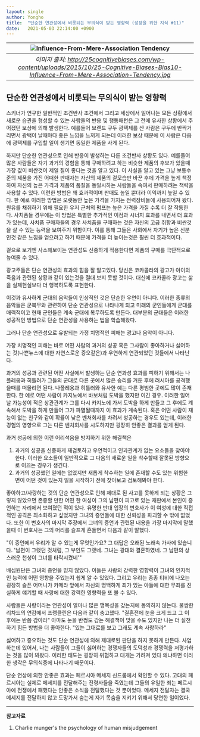 ```yaml
---
layout: single
author: Yongho
title:  "단순한 연관성에서 비롯되는 무의식이 받는 영향력 (성장을 위한 지식 #11)"
date:   2021-05-03 22:14:00 +0900
---
```


| ![Influence-From-Mere-Association Tendency](https://25cognitivebiases.com/wp-content/uploads/2015/10/25-Cognitive-Biases-Bias10-Influence-From-Mere-Association-Tendency.jpg) |
| :--: |
| *이미지 출처: http://25cognitivebiases.com/wp-content/uploads/2015/10/25-Cognitive-Biases-Bias10-Influence-From-Mere-Association-Tendency.jpg* |

## 단순한 연관성에서 비롯되는 무의식이 받는 영향력

스키너가 연구한 일반적인 조건반사 조건에서 그리고 세상에서 일어나는 모든 상황에서 새로운 습관을 형성할 수 있는 사람들의 반응 및 행동패턴은 그 전에 유사한 상황에서 주어졌던 보상에 의해 발생한다. 예를들어 브랜드 구두 광택제를 산 사람은 구두에 반짝거리면서 광택이 날때마다 좋은 느낌을 느끼게 되는데 이러한 보상 때문에 이 사람은 다음에 광택제를 구입할 일이 생기면 동일한 제품을 사게 된다.

하지만 단순한 연관성으로 인해 반응이 발생하는 다른 조건반사 상황도 있다. 예를들어 많은 사람들은 자기 과거의 경험을 통해 구매하려고 하는 비슷한 제품의 후보가 있을때 가장 값이 비싼것이 제일 질이 좋다는 것을 알고 있다. 이 사실을 알고 있는 그냥 보통수준의 제품을 가진 어떠한 판매자는 자신의 제품의 겉모습만 바꾼 후에 가격을 높게 책정하여 자신의 높은 가격과 제품의 품질을 동일시하는 사람들을 속여서 판매하려는 책략을 사용할 수 있다. 이런한 방법은 꽤 효과적이며 판매도 높일 뿐더라 이익까지 높일 수 있다. 한 예로 이러한 방법은 오랫동안 높은 가격을 가지는  전력장비들에 사용되어져 왔다. 원유를 채취하기 위해 필요한 유저 근처의 펌프는 높은 가격을 가질 수록 더 잘 작동한다. 사치품들 경우에는 이 방법은 특별한 추가적인 이점과 시너지 효과를 내면서 더 효과가 있는데, 사치품 구매자들의 경우 사치품을 구매하는 것은 자신의 고급 취향과 비싼것을 살 수 있는 능력을 보여주기 위함이다. 이를 통해 그들은 사회에서 자기가 높은 신분인것 같은 느낌을 얻으려고 하기 때문에 가격을 더 높이는것은 훨씬 더 효과적이다.

겉으로 보기엔 사소해보이는 연관성도 신중하게 적용한다면 제품의 구매를 극단적으로 높여줄 수 있다. 

광고주들은 단순 연관성의 효과의 힘을 잘 알고있다. 당신은 코카콜라의 광고가 아이의 죽음과 관련된 상황과 같이 있는것을 절대 보지 못할 것이다. 대신에 코카콜라 광고는 삶을 실제현실보다 더 행복하도록 표현한다.

이것과 유사하게 군대의 음악들이 인상적인 것은 단순한 우연이 아니다. 이러한 종류의 음악들은 군복무와 관련하여 단순 연관성으로 나타나게 되고 미래의 군인들에게 군대를 매력적이고 현재 군인들은 계속 군대에 복무하도록 만든다. 대부분의 군대들은 이러한 성공적인 방법으로 단순 연관성을 사용하는 법을 학습해왔다.

그러나 단순 연관성으로 유발되는 가정 치명적인 피해는 광고나 음악이 아니다.

가장 치명적인 피해는 바로 어떤 사람의 과거의 성공 혹은 그사람이 좋아하거나 싫어하는 것(나쁜뉴스에 대한 자연스로운 증오같은)과 우연하게 연관되었던 것들에서 나타난다.

과거의 성공과 관련된 어떤 사실에서 발생하는 단순 연과성 효과를 피하기 위해서는 나폴레옹과 히틀러가 그들의 군대로 다른 곳에서 많은 승리를 거둔 후에 러시아를 공격했을때를 떠올리면 된다. 나폴레옹과 히틀러와 유사한 예는 다른 평범한 곳에도 많이 존재한다. 한 예로 어떤 사람이 카지노에서 바보처럼 도박을 했지만 이긴 경우. 이러한 일어날 가능성이 적은 상관관계가 그를 다시 카지노에 가서 도박을 하게 만들고 그 후에도 계속해서 도박을 하게 만들어 그가 파멸될때까지 이 효과가 계속된다. 혹은 어떤 사람이 재능이 없는 친구와 같이 확률이 낮은 벤처회사를 차려서 성공하는 경우도 있는데, 이러한 경험의 영향으로 그는 다른 벤처회사를 시도하지만 굉장히 안좋은 결과를 얻게 된다.

과거 성공에 의한 이런 어리석음을 방지하기 위한 해결책은
1. 과거의 성공을 신중하게 재검토하고 우연적이고 인과관계가 없는 요소들을 찾아야 한다. 이러한 요소들이 일반적으로 그 다음의 새로운 일을 착수할때 잘못된 방향으로 이끄는 경우가 생긴다.
2. 과거의 성공했던 일에는 없었지만 새롭게 착수하는 일에 존재할 수도 있는 위험한 면이 어떤 것이 있는지 일을 시작하기 전에 찾아보고 검토해봐야 한다.

좋아하고/사랑하는 것의 단순 연관성으로 인해 제대로 된 사고를 못하게 되는 상황은 그렇지 않았으면 존중할 만한 어떤 한 여성이 그의 남편이 피고로 있는 재판에서 본인이 증언하는 자리에서 보여졌던 적이 있다. 유명한 반대 입장의 변호사가 이 여성에 대한 직접적인 공격은 최소화하고 싶었지만 그녀의 증언들에 대한 신뢰성을 파괴할 수 밖에 없었다. 또한 이 변호사의 마지막 주장에서 그녀의 증언과 관련된 내용을 가장 마지막에 말했을때 이 변호사는 그의 머리를 슬프게 흔들면서 다음과 같이 말했다. 

"이 증언에서 우리가 알 수 있는게 무엇인가요? 그 대답은 오래된 노래속 가사에 있습니다. '남편이 그랬던 것처럼, 그 부인도 그랬네. 그녀는 광대와 결혼하였네. 그 남편의 상스러운 천성이 그녀를 타락시켰네'"

배심원단은 그녀의 증언을 믿지 않았다. 이들은 사랑의 강력한 영향력이 그녀의 인지적인 능력에 어떤 영향을 주었는지 쉽게 알 수 있었다. 그리고 우리는 종종 티비에 나오는 굉장히 슬픈 어머니가 카메라 앞에서 자신의 명백하게 죄가 있는 아들에 대한 무죄를 진실하게 얘기할 때 사랑에 대한 강력한 영향력을 또 볼 수 있다.

사람들은 사랑이라는 연관성이 얼마나 많은 맹목성을 갖는지에 동의하지 않는다. 불쌍한 리차드의 연감에서 프랭클린은 다음과 같이 충고했다. 
"결혼전에 눈을 크게 뜨고 그 이후에는 반쯤 감아라"
아마도 눈을 반쩡도 감는 해결책이 맞을 수도 있지만 나는 더 실천하기 힘든 방법을 더 좋아한다. "있는 그대로를 보고 그래도 계속 사랑하라"

싫어하고 증오하는 것도 단순 연관성에 의해 제대로된 판단을 하지 못하게 만든다. 사업하는데 있어서, 나는 사람들이 그들이 싫어하는 경쟁자들의 도덕성과 경쟁력을 저평가하는 것을 많이 봐왔다. 이러한 태도는 굉장히 위험하고 대개는 가려져 있다 왜냐하면 이러한 생각은 무의식중에 나타나기 때문이다.

단순 연상에 의한 안좋은 효과는 페르시아 메세지 신드롬에서 확인할 수 있다. 고대의 페르시아는 실제로 메세지를 전달해주는 전령사들을 죽였는데 그들의 유일한 죄는 페르시아에 전쟁에서 패했다는 안좋은 소식을 전달했다는 것 뿐이었다. 메세지 전달자는 결국 메세지를 전달하지 않고 도망가서 숨는게 자기 목숨을 지키기 위해서 당연한 일이었다. 




---
**참고자료**
1. Charlie munger's the psychology of human misjudgement